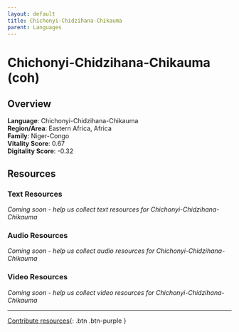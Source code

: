 ```yaml
---
layout: default
title: Chichonyi-Chidzihana-Chikauma
parent: Languages
---
```


# Chichonyi-Chidzihana-Chikauma (coh)

## Overview

**Language**: Chichonyi-Chidzihana-Chikauma  
**Region/Area**: Eastern Africa, Africa  
**Family**: Niger-Congo  
**Vitality Score**: 0.67  
**Digitality Score**: -0.32  

## Resources

### Text Resources
*Coming soon - help us collect text resources for Chichonyi-Chidzihana-Chikauma*

### Audio Resources
*Coming soon - help us collect audio resources for Chichonyi-Chidzihana-Chikauma*

### Video Resources
*Coming soon - help us collect video resources for Chichonyi-Chidzihana-Chikauma*

---

[Contribute resources](https://fairtrain.github.io/){: .btn .btn-purple }
